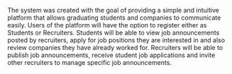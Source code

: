 The system was created with the goal of providing a simple and intuitive platform that allows graduating students and companies to communicate easily.
Users of the platform will have the option to register either as Students or Recruiters.
Students will be able to view job announcements posted by recruiters, apply for job positions they are interested in and also review companies they have already worked for.
Recruiters will be able to publish job announcements, receive student job applications and invite other recruiters to manage specific job announcements.
